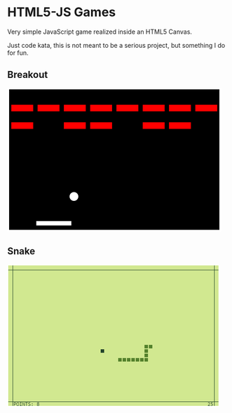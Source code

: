 # HTML5-JS Games
Very simple JavaScript game realized inside an HTML5 Canvas. 

Just code kata, this is not meant to be a serious project, but something I do for fun.

## Breakout
![capture](capture.png)

## Snake
![capture](capture2.png)
